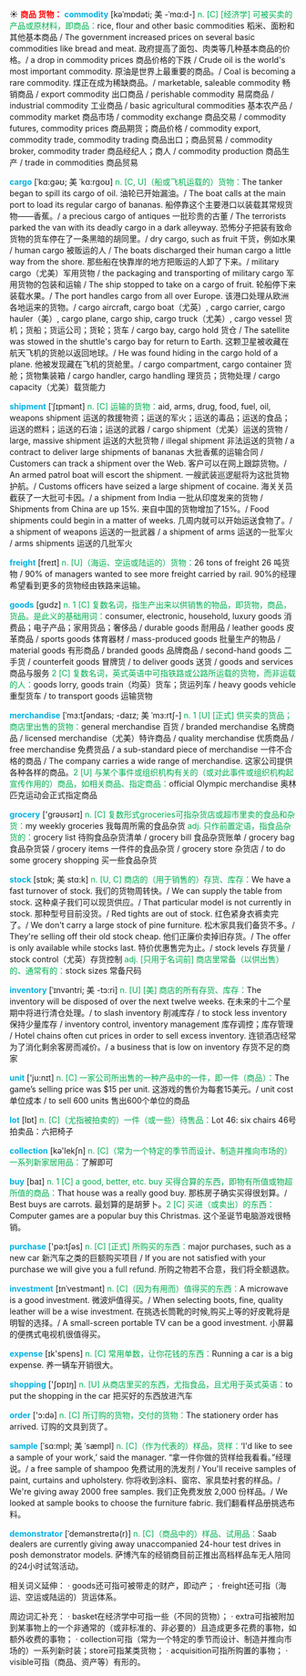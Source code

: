 ☀ <font color="red">**商品 货物：**</font>
<font color="sky blue">**commodity**</font> [kəˈmɒdəti; 美 -ˈmɑ:d-]
<font color="#00b050">n. [C] [经济学] 可被买卖的产品或原材料，即商品：</font>rice, flour and other basic commodities 稻米、面粉和其他基本商品 / The government increased prices on several basic commodities like bread and meat. 政府提高了面包、肉类等几种基本商品的价格。/ a drop in commodity prices 商品价格的下跌 / Crude oil is the world's most important commodity. 原油是世界上最重要的商品。/ Coal is becoming a rare commodity. 煤正在成为稀缺商品。/ marketable, saleable commodity 畅销商品 / export commodity 出口商品 / perishable commodity 易腐商品 / industrial commodity 工业商品 / basic agricultural commodities 基本农产品 / commodity market 商品市场 / commodity exchange 商品交易 / commodity futures, commodity prices 商品期货；商品价格 / commodity export, commodity trade, commodity trading 商品出口；商品贸易 / commodity broker, commodity trader 商品经纪人；商人 / commodity production 商品生产 / trade in commodities 商品贸易
           
<font color="sky blue">**cargo**</font> [ˈkɑ:gəʊ; 美 ˈkɑ:rgoʊ]
<font color="#00b050">n. [C, U]（船或飞机运载的）货物：</font>The tanker began to spill its cargo of oil. 油轮已开始漏油。/ The boat calls at the main port to load its regular cargo of bananas. 船停靠这个主要港口以装载其常规货物——香蕉。/ a precious cargo of antiques 一批珍贵的古董 / The terrorists parked the van with its deadly cargo in a dark alleyway. 恐怖分子把装有致命货物的货车停在了一条黑暗的胡同里。/ dry cargo, such as fruit 干货，例如水果 / human cargo 被贩运的人 / The boats discharged their human cargo a little way from the shore. 那些船在快靠岸的地方把贩运的人卸了下来。/ military cargo（尤美）军用货物 / the packaging and transporting of military cargo 军用货物的包装和运输 / The ship stopped to take on a cargo of fruit. 轮船停下来装载水果。/ The port handles cargo from all over Europe. 该港口处理从欧洲各地运来的货物。/ cargo aircraft, cargo boat（尤英）, cargo carrier, cargo hauler（美）, cargo plane, cargo ship, cargo truck（尤美）, cargo vessel 货机；货船；货运公司；货轮；货车 / cargo bay, cargo hold 货仓 / The satellite was stowed in the shuttle's cargo bay for return to Earth. 这颗卫星被收藏在航天飞机的货舱以返回地球。/ He was found hiding in the cargo hold of a plane. 他被发现藏在飞机的货舱里。/ cargo compartment, cargo container 货舱；货物集装箱 / cargo handler, cargo handling 理货员；货物处理 / cargo capacity（尤美）载货能力           
           
<font color="sky blue">**shipment**</font> [ˈʃɪpmənt]
<font color="#00b050">n. [C] 运输的货物：</font>aid, arms, drug, food, fuel, oil, weapons shipment 运送的救援物资；运送的军火；运送的毒品；运送的食品；运送的燃料；运送的石油；运送的武器 / cargo shipment（尤美）运送的货物 / large, massive shipment 运送的大批货物 / illegal shipment 非法运送的货物 / a contract to deliver large shipments of bananas 大批香蕉的运输合同 / Customers can track a shipment over the Web. 客户可以在网上跟踪货物。/ An armed patrol boat will escort the shipment. 一艘武装巡逻艇将为这批货物护航。/ Customs officers have seized a large shipment of cocaine. 海关关员截获了一大批可卡因。/ a shipment from India 一批从印度发来的货物 / Shipments from China are up 15%. 来自中国的货物增加了15%。/ Food shipments could begin in a matter of weeks. 几周内就可以开始运送食物了。/ a shipment of weapons 运送的一批武器 / a shipment of arms 运送的一批军火 / arms shipments 运送的几批军火

<font color="sky blue">**freight**</font> [freɪt]
<font color="#00b050">n. [U]（海运、空运或陆运的）货物：</font>26 tons of freight 26 吨货物 / 90% of managers wanted to see more freight carried by rail. 90%的经理希望看到更多的货物经由铁路来运输。

<font color="sky blue">**goods**</font> [ɡʊdz] 
<font color="#00b050">n. 1 [C] 复数名词，指生产出来以供销售的物品，即货物，商品，货品。是此义的基础用词：</font>consumer, electronic, household, luxury goods 消费品；电子产品；家用货品；奢侈品 / durable goods 耐用品 / leather goods 皮革商品 / sports goods 体育器材 / mass-produced goods 批量生产的物品 / material goods 有形商品 / branded goods 品牌商品 / second-hand goods 二手货 / counterfeit goods 冒牌货 / to deliver goods 送货 / goods and services 商品与服务 <font color="#00b050">2 [C] 复数名词，英式英语中可指铁路或公路所运载的货物，而非运载的人：</font>goods lorry, goods train（均英）货车；货运列车 / heavy goods vehicle 重型货车 / to transport goods 运输货物
                      
<font color="sky blue">**merchandise**</font> [ˈmɜ:tʃəndaɪs; -daɪz; 美 ˈmɜ:rtʃ-]
<font color="#00b050">n. 1 [U] [正式] 供买卖的货品；商店里出售的货物：</font>general merchandise 百货 / branded merchandise 名牌商品 / licensed merchandise（尤美）特许商品 / quality merchandise 优质商品 / free merchandise 免费货品 / a sub-standard piece of merchandise 一件不合格的商品 / The company carries a wide range of merchandise. 这家公司提供各种各样的商品。<font color="#00b050">2 [U] 与某个事件或组织机构有关的（或对此事件或组织机构起宣传作用的）商品，如相关商品、指定商品：</font>official Olympic merchandise 奥林匹克运动会正式指定商品

<font color="sky blue">**grocery**</font> ['ɡrəʊsərɪ] 
<font color="#00b050">n. [C] 复数形式groceries可指杂货店或超市里卖的食品和杂货：</font>my weekly groceries 我每周所需的食品杂货 <font color="#00b050">adj. 只作前置定语，指食品杂货的：</font>grocery list 待购食品杂货清单 / grocery bill 食品杂货账单 / grocery bag 食品杂货袋 / grocery items 一件件的食品杂货 / grocery store 杂货店 / to do some grocery shopping 买一些食品杂货
           
<font color="sky blue">**stock**</font> [stɒk; 美 stɑ:k]
<font color="#00b050">n. [U, C] 商店的（用于销售的）存货、库存：</font>We have a fast turnover of stock. 我们的货物周转快。/ We can supply the table from stock. 这种桌子我们可以现货供应。/ That particular model is not currently in stock. 那种型号目前没货。/ Red tights are out of stock. 红色紧身衣裤卖完了。/ We don't carry a large stock of pine furniture. 松木家具我们备货不多。/ They're selling off their old stock cheap. 他们正廉价卖掉旧存货。/ The offer is only available while stocks last. 特价优惠售完为止。/ stock levels 存货量 / stock control（尤英）存货控制 <font color="#00b050">adj. [只用于名词前] 商店里常备（以供出售）的、通常有的：</font>stock sizes 常备尺码
           
<font color="sky blue">**inventory**</font> [ˈɪnvəntri; 美 -tɔ:ri]
<font color="#00b050">n. [U] [美] 商店的所有存货、库存：</font>The inventory will be disposed of over the next twelve weeks. 在未来的十二个星期中将进行清仓处理。/ to slash inventory 削减库存 / to stock less inventory 保持少量库存 / inventory control, inventory management 库存调控；库存管理 / Hotel chains often cut prices in order to sell excess inventory. 连锁酒店经常为了消化剩余客房而减价。/ a business that is low on inventory 存货不足的商家

<font color="sky blue">**unit**</font> ['ju:nɪt] 
<font color="#00b050">n. [C] 一家公司所出售的一种产品中的一件，即一件（商品）：</font>The game’s selling price was $15 per unit. 这游戏的售价为每套15美元。/ unit cost 单位成本 / to sell 600 units 售出600个单位的商品

<font color="sky blue">**lot**</font> [lɒt] 
<font color="#00b050">n. [C]（尤指被拍卖的）一件（或一些）待售品：</font>Lot 46: six chairs 46号拍卖品：六把椅子

<font color="sky blue">**collection**</font> [kə'lekʃn] 
<font color="#00b050">n. [C]（常为一个特定的季节而设计、制造并推向市场的）一系列新家居用品：</font>了解即可

<font color="sky blue">**buy**</font> [baɪ] 
<font color="#00b050">n. 1 [C] a good, better, etc. buy 买得合算的东西，即物有所值或物超所值的商品：</font>That house was a really good buy. 那栋房子确实买得很划算。/ Best buys are carrots. 最划算的是胡萝卜。<font color="#00b050">2 [C] 买进（或卖出）的东西：</font>Computer games are a popular buy this Christmas. 这个圣诞节电脑游戏很畅销。

<font color="sky blue">**purchase**</font> ['pə:tʃəs] 
<font color="#00b050">n. [C] [正式] 所购买的东西：</font>major purchases, such as a new car 新汽车之类的巨额购买项目 / If you are not satisfied with your purchase we will give you a full refund. 所购之物若不合意，我们将全额退款。
           
<font color="sky blue">**investment**</font> [ɪnˈvestmənt]
<font color="#00b050">n. [C]（因为有用而）值得买的东西：</font>A microwave is a good investment. 微波炉值得买。/ When selecting boots, fine, quality leather will be a wise investment. 在挑选长筒靴的时候,购买上等的好皮靴将是明智的选择。/ A small-screen portable TV can be a good investment. 小屏幕的便携式电视机很值得买。

<font color="sky blue">**expense**</font> [ɪk'spens] 
<font color="#00b050">n. [C] 常用单数，让你花钱的东西：</font>Running a car is a big expense. 养一辆车开销很大。

<font color="sky blue">**shopping**</font> ['ʃɒpɪŋ] 
<font color="#00b050">n. [U] 从商店里买的东西，尤指食品，且尤用于英式英语：</font>to put the shopping in the car 把买好的东西放进汽车

<font color="sky blue">**order**</font> ['ɔ:də] 
<font color="#00b050">n. [C] 所订购的货物，交付的货物：</font>The stationery order has arrived. 订购的文具到货了。
           
<font color="sky blue">**sample**</font> [ˈsɑ:mpl; 美 ˈsæmpl]
<font color="#00b050">n. [C]（作为代表的）样品，货样：</font>‘I'd like to see a sample of your work,’ said the manager. “拿一件你做的货样给我看看。”经理说。/ a free sample of shampoo 免费试用的洗发剂 / You'll receive samples of paint, curtains and upholstery. 你将收到涂料、窗帘、家具垫衬套的样品。/ We're giving away 2000 free samples. 我们正免费发放 2,000 份样品。/ We looked at sample books to choose the furniture fabric. 我们翻看样品册挑选布料。
           
<font color="sky blue">**demonstrator**</font> [ˈdemənstreɪtə(r)]
<font color="#00b050">n. [C]（商品中的）样品、试用品：</font>Saab dealers are currently giving away unaccompanied 24-hour test drives in posh demonstrator models. 萨博汽车的经销商目前正推出高档样品车无人陪同的24小时试驾活动。

相关词义延伸：
· goods还可指可被带走的财产，即动产；
· freight还可指（海运、空运或陆运的）货运体系。

周边词汇补充：
· basket在经济学中可指一些（不同的货物）；
· extra可指被附加到某事物上的一个非通常的（或非标准的、非必要的）且造成更多花费的事物，如额外收费的事物；
· collection可指（常为一个特定的季节而设计、制造并推向市场的）一系列新时装；store可指某类货物；
· acquisition可指所购置的事物；
· visible可指（商品、资产等）有形的。


